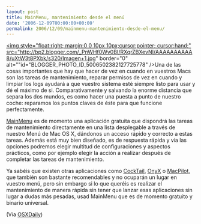```yaml
---
layout: post
title: MainMenu, mantenimiento desde el menú
date: '2006-12-09T00:00:00+00:00'
permalink: 2006/12/09/mainmenu-mantenimiento-desde-el-menu/
---
```

<a href="http://www.santasw.com/"><img style="float:right; margin:0 0 10px 10px;cursor:pointer; cursor:hand;" src="http://bp2.blogger.com/_PnWHf0Wv0BI/RXqrZBXevNI/AAAAAAAAAA8/uXtW3t8PXbk/s320/Imagen+1.jpg" border="0" alt=""id="BLOGGER_PHOTO_ID_5006502382127725778" /></a>Una de las cosas importantes que hay que hacer de vez en cuando en vuestros Macs son las tareas de mantenimiento, reparar permisos de vez en cuando y limpiar los logs ayudará a que vuestro sistema esté siempre listo para usar y dé el máximo de si. Comparativamente y salvando la enorme distancia que separa los dos mundos, es como hacer una puesta a punto de nuestro coche: reparamos los puntos claves de éste para que funcione perfectamente.

<a href="http://www.santasw.com/">MainMenu</a> es de momento una aplicación gratuita que dispondrá las tareas de mantenimiento directamente en una lista desplegable a través de nuestro Menú de Mac OS X, dándonos un acceso rápido y correcto a estas tareas. Además está muy bien diseñado, es de respuesta rápida y vía las opciones podremos elegir multitud de configuraciones y aspectos prácticos, como por ejemplo elegir la acción a realizar después de completar las tareas de mantenimiento.

Ya sabéis que existen otras aplicaciones como <a href="http://www.maintain.se/cocktail/">CockTail</a>, <a href="http://www.applesfera.com/2006/06/22-nueva-version-de-onyx-disponible">OnyX</a> o <a href="http://www.applesfera.com/2006/05/22-mac-pilot-activa-opciones-ocultas-de-mac-os-x-y-optimiza-el-sistema">MacPilot</a>, que también son bastante recomendables y no ocuparán un lugar en vuestro menú, pero sin embargo si lo que queréis es realizar el mantenimiento de manera rápida sin tener que lanzar esas aplicaciones sin lugar a dudas más pesadas, usad MainMenu que es de momento gratuito y binario universal.

(Vía <a href="http://osxdaily.com/2006/12/04/mainmenu-mac-maintenance-made-easy/">OSXDaily</a>)

